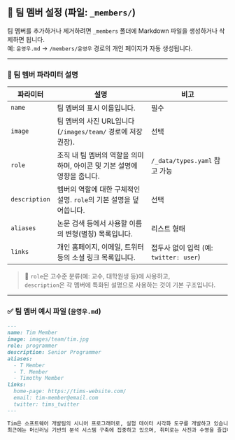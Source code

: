 ## 👥 팀 멤버 설정 (파일: `_members/`)

팀 멤버를 추가하거나 제거하려면 `_members` 폴더에 Markdown 파일을 생성하거나 삭제하면 됩니다.  
예: `윤영우.md` → `/members/윤영우` 경로의 개인 페이지가 자동 생성됩니다.

---

### 📌 팀 멤버 파라미터 설명

| 파라미터        | 설명                                                                                          | 비고                                 |
|------------------|-----------------------------------------------------------------------------------------------|--------------------------------------|
| `name`           | 팀 멤버의 표시 이름입니다.                                                                    | 필수                                 |
| `image`          | 팀 멤버의 사진 URL입니다 (`/images/team/` 경로에 저장 권장).                                  | 선택                                 |
| `role`           | 조직 내 팀 멤버의 역할을 의미하며, 아이콘 및 기본 설명에 영향을 줍니다.                       | `/_data/types.yaml` 참고 가능         |
| `description`    | 멤버의 역할에 대한 구체적인 설명. `role`의 기본 설명을 덮어씁니다.                             | 선택                                 |
| `aliases`        | 논문 검색 등에서 사용할 이름의 변형(별칭) 목록입니다.                                          | 리스트 형태                          |
| `links`          | 개인 홈페이지, 이메일, 트위터 등의 소셜 링크 목록입니다.                                       | 접두사 없이 입력 (예: `twitter: user`) |

> 🧠 `role`은 고수준 분류(예: 교수, 대학원생 등)에 사용하고,  
> `description`은 각 멤버에 특화된 설명으로 사용하는 것이 기본 구조입니다.

---

### ✅ 팀 멤버 예시 파일 (`윤영우.md`)

```markdown
---
name: Tim Member
image: images/team/tim.jpg
role: programmer
description: Senior Programmer
aliases:
  - T Member
  - T. Member
  - Timothy Member
links:
  home-page: https://tims-website.com/
  email: tim-member@email.com
  twitter: tims_twitter
---

Tim은 소프트웨어 개발팀의 시니어 프로그래머로, 실험 데이터 시각화 도구를 개발하고 있습니다.  
최근에는 머신러닝 기반의 분석 시스템 구축에 집중하고 있으며, 취미로는 사진과 수영을 즐깁니다.
